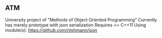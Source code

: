 ## ATM
University project of "Methods of Object Oriented Programming"
Currently has merely prototype with json serialization
Requires >= C++11
Using module(s):
https://github.com/nlohmann/json
